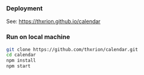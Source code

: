 ### Deployment
See: https://thxrion.github.io/calendar


### Run on local machine
```sh
git clone https://github.com/thxrion/calendar.git
cd calendar
npm install
npm start
```
